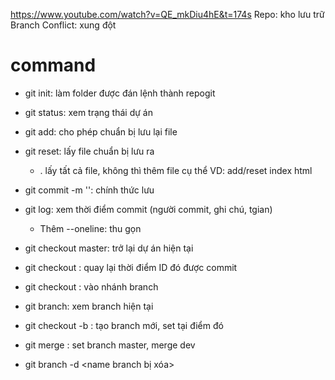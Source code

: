 https://www.youtube.com/watch?v=QE_mkDiu4hE&t=174s
Repo: kho lưu trữ
Branch
Conflict: xung đột
# command
- git init: làm folder được đán lệnh thành repogit
- git status: xem trạng thái dự án
- git add: cho phép chuẩn bị lưu lại file
- git reset: lấy file chuẩn bị lưu ra
    * . lấy tất cả file, không thì thêm file cụ thể VD: add/reset index html

- git commit -m '': chính thức lưu

- git log: xem thời điểm commit (người commit, ghi chú, tgian)
    * Thêm --oneline: thu gọn

- git checkout master: trở lại dự án hiện tại
- git checkout <ID>: quay lại thời điểm ID đó được commit
- git checkout <branch>: vào nhánh branch

- git branch: xem branch hiện tại
- git checkout -b <new name branch>: tạo branch mới, set tại điểm đó

- git merge <branch>: set branch master, merge dev
- git branch -d <name branch bị xóa>

